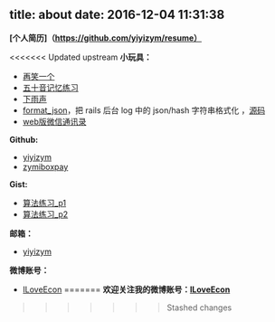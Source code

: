 title: about
date: 2016-12-04 11:31:38
---

**[个人简历]（https://github.com/yiyizym/resume）**

<<<<<<< Updated upstream
**小玩具：**
- [再笑一个](https://github.com/yiyizym/jokes)
- [五十音记忆练习](https://github.com/yiyizym/gojuon)
- [下雨声](https://github.com/yiyizym/raining_sound)
- [format_json](https://zymiboxpay.github.io/format_json/)，把 rails 后台 log 中的 json/hash 字符串格式化 ，[源码](https://github.com/zymiboxpay/format_json)
- [web版微信通讯录](https://github.com/yiyizym/contacts)

**Github:**
- [yiyizym](https://github.com/yiyizym)
- [zymiboxpay](https://github.com/zymiboxpay)

**Gist:**
- [算法练习_p1](https://gist.github.com/yiyizym/c0ea48a46d3e784760093db850ae5a4a)
- [算法练习_p2](https://gist.github.com/zymiboxpay/5dd9cb878811b8aabebec255262e8e0f)

**邮箱：**
- [yiyizym](mailto:yiyizym@163.com)

**微博账号：**
- [ILoveEcon](http://weibo.com/1624098213/profile?rightmod=1&wvr=6&mod=personinfo&is_all=1)
=======
**欢迎关注我的微博账号：[ILoveEcon](http://weibo.com/1624098213/profile?rightmod=1&wvr=6&mod=personinfo&is_all=1)**
>>>>>>> Stashed changes
